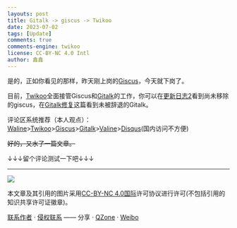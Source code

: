 ```yaml
---
layouts: post
title: Gitalk -> giscus -> Twikoo
date: 2023-07-02
tags: [Update]
comments: true
comments-engine: twikoo
license: CC-BY-NC 4.0 Intl
author: 鑫鑫
---
```


是的，正如你看见的那样，昨天刚上岗的[Giscus](https://giscus.app)，今天就下岗了。

目前，[Twikoo](https://twikoo.js.org)全面接管Giscus和[Gitalk](https://gitalk.github.io)的工作，你可以在[更新日志2](/update-log-2)看到尚未移除的giscus，在[Gitalk修复](/fix-gitalk)这篇看到未被辞退的Gitalk。

评论区系统推荐（本人观点）：[Waline](https://waline.js.org)>[Twikoo](https://twikoo.js.org)>[Giscus](https://giscus.app)>[Gitalk](https://gitalk.github.io)>[Valine](https://valine.js.org)>[Disqus](https://disqus.com)(国内访问不方便)

~~好的，又水了一篇文章。~~

↓↓↓留个评论测试一下吧↓↓↓

---

[![](https://licensebuttons.net/l/by-nc/4.0/88x31.png)](https://creativecommons.org/licenses/by-nc/4.0/deed.zh)

本文章及其引用的图片采用[CC-BY-NC 4.0国际](https://creativecommons.org/licenses/by-nc/4.0/deed.zh)许可协议进行许可(不包括引用的知识共享许可证徽章)。

[联系作者](mailto:blog@xinxin2021.tk) · [侵权联系](mailto:tort@xinxin2021.tk) —— 分享 · [QZone](https://sns.qzone.qq.com/cgi-bin/qzshare/cgi_qzshare_onekey?url=https%3A%2F%2Fblog.xinxin2021.tk%2Fupdate-log-3%2F&title=Gitalk+-%3E+giscus+-%3E+Twikoo&site=%E9%91%AB%E5%8D%9A%E5%AE%A2) · [Weibo](https://service.weibo.com/share/share.php?url=https%3A%2F%2Fblog.xinxin2021.tk%2Fupdate-log-3%2F&count=1&title=Gitalk+-%3E+giscus+-%3E+Twikoo&language=zh_cn)
